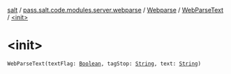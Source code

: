 [salt](../../../index.md) / [pass.salt.code.modules.server.webparse](../../index.md) / [Webparse](../index.md) / [WebParseText](index.md) / [&lt;init&gt;](./-init-.md)

# &lt;init&gt;

`WebParseText(textFlag: `[`Boolean`](https://kotlinlang.org/api/latest/jvm/stdlib/kotlin/-boolean/index.html)`, tagStop: `[`String`](https://kotlinlang.org/api/latest/jvm/stdlib/kotlin/-string/index.html)`, text: `[`String`](https://kotlinlang.org/api/latest/jvm/stdlib/kotlin/-string/index.html)`)`